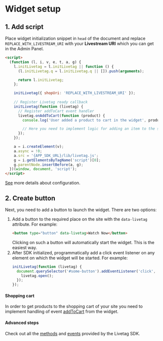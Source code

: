 # Widget setup

## 1. Add script

Place widget initialization snippet in `head` of the document and replace `REPLACE_WITH_LIVESTREAM_URI` with your **Livestream URI** which you can get in the Admin Panel.

```html
<script>
  (function (l, i, v, e, t, a, g) {
    l.initLivetag = l.initLivetag || function () {
      (l.initLivetag.q = l.initLivetag.q || []).push(arguments);

      return l.initLivetag;
    };

    initLivetag({ shopUri: 'REPLACE_WITH_LIVESTREAM_URI' });
    
    // Register Livetag ready callback
    initLivetag(function (livetag) {
      // Register addToCart event handler
      livetag.onAddToCart(function (product) {
        console.log('User added a product to cart in the widget', product);

        // Here you need to implement logic for adding an item to the site shopping cart
      });
    });

    a = i.createElement(v);
    a.async = !0;
    a.src = '{APP_SDK_URL}/lib/livetag.js';
    g = i.getElementsByTagName('script')[0];
    g.parentNode.insertBefore(a, g);
  })(window, document, 'script');
</script>
```
[See](../config/README.md) more details about configuration.

## 2. Create button 

Next, you need to add a button to launch the widget. There are two options:
1. Add a button to the required place on the site with the `data-livetag` attribute. For example:
   ```html
   <button type="button" data-livetag>Watch Now</button>
   ```
   Clicking on such a button will automatically start the widget. This is the easiest way.
2. After SDK initialized, programmatically add a click event listener on any element on which the widget will be started. For example:
    ```js
    initLivetag(function (livetag) {
      document.querySelector('#some-button').addEventListener('click', () => {
        livetag.open();
      });
    });
    ```

#### Shopping cart

In order to get products to the shopping cart of your site you need to implement handling of event [addToCart](../sdk/README.md#onaddtocart) from the widget.

#### Advanced steps
Check out all the [methods](../sdk/README.md#methods) and [events](../sdk/README.md#events) provided by the Livetag SDK.
